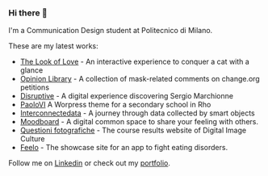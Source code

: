 ### Hi there 👋

I'm a Communication Design student at Politecnico di Milano.

These are my latest works:
- [The Look of Love](https://thelookoflove.it/) - An interactive experience to conquer a cat with a glance
- [Opinion Library](https://opinionlibrary.com/) - A collection of mask-related comments on change.org petitions
- [Disruptive](https://disruptive.meetingrimini.org/) - A digital experience discovering Sergio Marchionne
- [PaoloVI](https://smpaolovi.org) A Worpress theme for a secondary school in Rho
- [Interconnectedata](https://interconnected-ecru.vercel.app) - A journey through data collected by smart objects
- [Moodboard](https://moodboard-ffmv.herokuapp.com/) - A digital common space to share your feeling with others.
- [Questioni fotografiche](https://questionifotografiche.it) - The course results website of Digital Image Culture
- [Feelo](https://feelo.mbruno.it/) - The showcase site for an app to fight eating disorders.


Follow me on [Linkedin](https://www.linkedin.com/in/brunomichele/) or check out my [portfolio](https://michelebruno.github.io/). 
<!--
**michelebruno/michelebruno** is a ✨ _special_ ✨ repository because its `README.md` (this file) appears on your GitHub profile.

Here are some ideas to get you started:

- 🔭 I’m currently working on ...
- 🌱 I’m currently learning ...
- 👯 I’m looking to collaborate on ...
- 🤔 I’m looking for help with ...
- 💬 Ask me about ...
- 📫 How to reach me: ...
- 😄 Pronouns: ...
- ⚡ Fun fact: ...
-->
